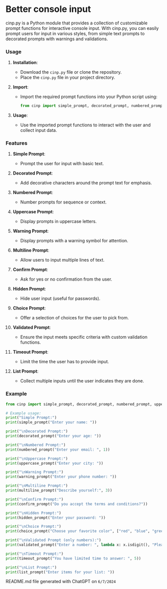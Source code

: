 # Better console input

cinp.py is a Python module that provides a collection of customizable prompt functions for interactive console input. With cinp.py, you can easily prompt users for input in various styles, from simple text prompts to decorated prompts with warnings and validations.

### Usage

1. **Installation**:
   - Download the `cinp.py` file or clone the repository.
   - Place the `cinp.py` file in your project directory.

2. **Import**:
   - Import the required prompt functions into your Python script using:
     ```python
     from cinp import simple_prompt, decorated_prompt, numbered_prompt, uppercase_prompt, warning_prompt, multiline_prompt, confirm_prompt, hidden_prompt, choice_prompt, validated_prompt, timeout_prompt, list_prompt
     ```

3. **Usage**:
   - Use the imported prompt functions to interact with the user and collect input data.

### Features

1. **Simple Prompt**:
   - Prompt the user for input with basic text.

2. **Decorated Prompt**:
   - Add decorative characters around the prompt text for emphasis.

3. **Numbered Prompt**:
   - Number prompts for sequence or context.

4. **Uppercase Prompt**:
   - Display prompts in uppercase letters.

5. **Warning Prompt**:
   - Display prompts with a warning symbol for attention.

6. **Multiline Prompt**:
   - Allow users to input multiple lines of text.

7. **Confirm Prompt**:
   - Ask for yes or no confirmation from the user.

8. **Hidden Prompt**:
   - Hide user input (useful for passwords).

9. **Choice Prompt**:
   - Offer a selection of choices for the user to pick from.

10. **Validated Prompt**:
    - Ensure the input meets specific criteria with custom validation functions.

11. **Timeout Prompt**:
    - Limit the time the user has to provide input.

12. **List Prompt**:
    - Collect multiple inputs until the user indicates they are done.

### Example

```python
from cinp import simple_prompt, decorated_prompt, numbered_prompt, uppercase_prompt, warning_prompt, multiline_prompt, confirm_prompt, hidden_prompt, choice_prompt, validated_prompt, timeout_prompt, list_prompt

# Example usage:
print("Simple Prompt:")
print(simple_prompt("Enter your name: "))

print("\nDecorated Prompt:")
print(decorated_prompt("Enter your age: "))

print("\nNumbered Prompt:")
print(numbered_prompt("Enter your email: ", 1))

print("\nUppercase Prompt:")
print(uppercase_prompt("Enter your city: "))

print("\nWarning Prompt:")
print(warning_prompt("Enter your phone number: "))

print("\nMultiline Prompt:")
print(multiline_prompt("Describe yourself:", 3))

print("\nConfirm Prompt:")
print(confirm_prompt("Do you accept the terms and conditions?"))

print("\nHidden Prompt:")
print(hidden_prompt("Enter your password: "))

print("\nChoice Prompt:")
print(choice_prompt("Choose your favorite color", ["red", "blue", "green"]))

print("\nValidated Prompt (only numbers):")
print(validated_prompt("Enter a number: ", lambda x: x.isdigit(), "Please enter a valid number."))

print("\nTimeout Prompt:")
print(timeout_prompt("You have limited time to answer: ", 5))

print("\nList Prompt:")
print(list_prompt("Enter items for your list: "))
```

README.md file generated with ChatGPT on `6/7/2024`
